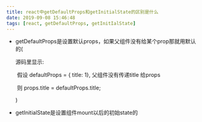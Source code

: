 ```yaml
---
title: react中getDefaultProps和getInitialState的区别是什么
date: 2019-09-08 15:46:48
tags: [react, getDefaultProps, getInitIalState]
---
```


- getDefaultProps是设置默认props，如果父组件没有给某个prop那就用默认的(

  源码里显示:

  ​	假设 defaultProps = { title: 1}, 父组件没有传递title 给props

  ​	则 props.title = defaultProps.title;

  )

- getInitialState是设置组件mount以后的初始state的

